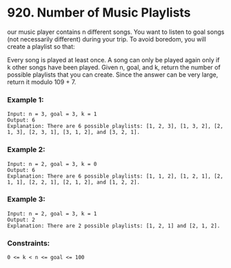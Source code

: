 # 920. Number of Music Playlists

our music player contains n different songs. You want to listen to goal songs (not necessarily different) during your trip. To avoid boredom, you will create a playlist so that:

Every song is played at least once.
A song can only be played again only if k other songs have been played.
Given n, goal, and k, return the number of possible playlists that you can create. Since the answer can be very large, return it modulo 109 + 7.

 

### Example 1:
```
Input: n = 3, goal = 3, k = 1
Output: 6
Explanation: There are 6 possible playlists: [1, 2, 3], [1, 3, 2], [2, 1, 3], [2, 3, 1], [3, 1, 2], and [3, 2, 1].
```
### Example 2:
```
Input: n = 2, goal = 3, k = 0
Output: 6
Explanation: There are 6 possible playlists: [1, 1, 2], [1, 2, 1], [2, 1, 1], [2, 2, 1], [2, 1, 2], and [1, 2, 2].
```
### Example 3:
```
Input: n = 2, goal = 3, k = 1
Output: 2
Explanation: There are 2 possible playlists: [1, 2, 1] and [2, 1, 2].
```
 

### Constraints:
```
0 <= k < n <= goal <= 100
```
